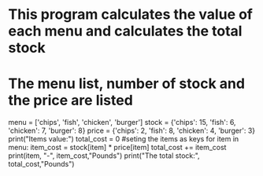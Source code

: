 # This program calculates the value of each menu and calculates the total stock
# The menu list, number of stock and the price are listed  
menu = ['chips', 'fish', 'chicken', 'burger']
stock = {'chips': 15, 'fish': 6, 'chicken': 7, 'burger': 8}
price = {'chips': 2, 'fish': 8, 'chicken': 4, 'burger': 3}
print("Items value:")
total_cost = 0
#seting the items as keys
for item in menu:
    item_cost = stock[item] * price[item]
    total_cost += item_cost
    print(item, "-", item_cost,"Pounds")
print("The total stock:", total_cost,"Pounds")


